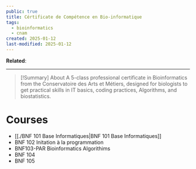 ```yaml
---
public: true
title: Cértificate de Compétence en Bio-informatique
tags:
  - bioinformatics
  - cnam
created: 2025-01-12
last-modified: 2025-01-12
---
```

**Related**:

---

> [!Summary] About
> A 5-class professional certificate in Bioinformatics from the Conservatoire des Arts et Métiers, designed for biologists to get practical skills in IT basics, coding practices, Algorithms, and biostatistics.

# Courses
* [[./BNF 101 Base Informatiques|BNF 101 Base Informatiques]]
* BNF 102 Initation à la programmation
* BNF103-PAR Bioinformatics Algorithims
* BNF 104
* BNF 105